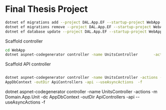 # Final Thesis Project

~~~sh
dotnet ef migrations add --project DAL.App.EF --startup-project WebApp --context AppDbContext Initial
dotnet ef migrations remove --project DAL.App.EF --startup-project WebApp --context AppDbContext 
dotnet ef database update --project DAL.App.EF --startup-project WebApp --context AppDbContext 
~~~

Scaffold controller

~~~sh
cd WebApp
dotnet aspnet-codegenerator controller -name UnitsController       -actions -m  Domain.App.Unit    -dc AppDbContext -outDir Areas/Admin/Controllers --useDefaultLayout --useAsyncActions --referenceScriptLibraries -f
~~~

Scaffold API controller

~~~sh

dotnet aspnet-codegenerator controller -name UnitsController -actions -m Domain.App.Unit -dc 
AppDbContext -outDir ApiControllers -api --useAsyncActions  -f

~~~

  dotnet aspnet-codegenerator controller -name UnitsController -actions -m Domain.App.Unit -dc
  AppDbContext -outDir ApiControllers -api --useAsyncActions  -f